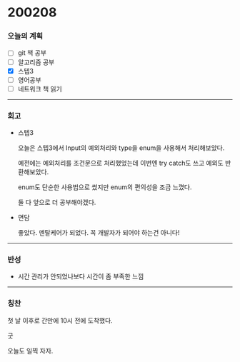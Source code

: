 # 200208

### 오늘의 계획

- [ ] git 책 공부
- [ ] 알고리즘 공부
- [x] 스텝3
- [ ] 영어공부
- [ ] 네트워크 책 읽기

---



### 회고

- 스텝3

  오늘은 스텝3에서 Input의 예외처리와 type을 enum을 사용해서 처리해보았다. 

  예전에는 예외처리를 조건문으로 처리했었는데 이번엔 try catch도 쓰고 예외도 반환해보았다. 

  enum도 단순한 사용법으로 썼지만 enum의 편의성을 조금 느꼈다.

  둘 다 앞으로 더 공부해야겠다.

- 면담

  좋았다. 멘탈케어가 되었다. 꼭 개발자가 되어야 하는건 아니다!



---



### 반성

- 시간 관리가 안되었나보다 시간이 좀 부족한 느낌

---



### 칭찬

첫 날 이후로 간만에 10시 전에 도착했다.

굿

오늘도 일찍 자자.







